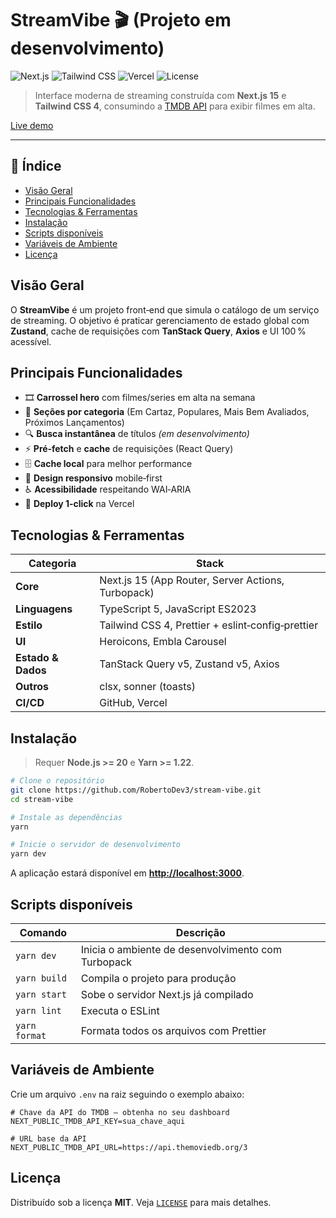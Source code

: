 # StreamVibe 🎬 (Projeto em desenvolvimento)

![Next.js](https://img.shields.io/badge/Next.js-15.3.1-black?logo=nextdotjs&style=for-the-badge)
![Tailwind CSS](https://img.shields.io/badge/Tailwind_CSS-4.0-38BDF8?logo=tailwindcss&logoColor=white&style=for-the-badge)
![Vercel](https://img.shields.io/badge/Deployed%20on-Vercel-000?logo=vercel&style=for-the-badge)
![License](https://img.shields.io/badge/License-MIT-green?style=for-the-badge)

> Interface moderna de streaming construída com **Next.js 15** e **Tailwind CSS 4**, consumindo a [TMDB API](https://www.themoviedb.org/documentation/api) para exibir filmes em alta.

[Live demo](https://streamvibe.vercel.app)

---

## 📑 Índice

- [Visão Geral](#visão-geral)
- [Principais Funcionalidades](#principais-funcionalidades)
- [Tecnologias & Ferramentas](#tecnologias--ferramentas)
- [Instalação](#instalação)
- [Scripts disponíveis](#scripts-disponíveis)
- [Variáveis de Ambiente](#variáveis-de-ambiente)
- [Licença](#licença)

## Visão Geral

O **StreamVibe** é um projeto front‑end que simula o catálogo de um serviço de streaming. O objetivo é praticar gerenciamento de estado global com **Zustand**, cache de requisições com **TanStack Query**, **Axios** e UI 100 % acessível.

## Principais Funcionalidades

- 🎞️ **Carrossel hero** com filmes/series em alta na semana
- 📂 **Seções por categoria** (Em Cartaz, Populares, Mais Bem Avaliados, Próximos Lançamentos)
- 🔍 **Busca instantânea** de títulos _(em desenvolvimento)_
- ⚡ **Pré‑fetch** e **cache** de requisições (React Query)
- 🗄 **Cache local** para melhor performance
- 📱 **Design responsivo** mobile‑first
- ♿ **Acessibilidade** respeitando WAI‑ARIA
- 🚀 **Deploy 1‑click** na Vercel

## Tecnologias & Ferramentas

| Categoria          | Stack                                              |
| ------------------ | -------------------------------------------------- |
| **Core**           | Next.js 15 (App Router, Server Actions, Turbopack) |
| **Linguagens**     | TypeScript 5, JavaScript ES2023                    |
| **Estilo**         | Tailwind CSS 4, Prettier + eslint‑config‑prettier  |
| **UI**             | Heroicons, Embla Carousel                          |
| **Estado & Dados** | TanStack Query v5, Zustand v5, Axios               |
| **Outros**         | clsx, sonner (toasts)                              |
| **CI/CD**          | GitHub, Vercel                                     |

## Instalação

> Requer **Node.js >= 20** e **Yarn >= 1.22**.

```bash
# Clone o repositório
git clone https://github.com/RobertoDev3/stream-vibe.git
cd stream-vibe

# Instale as dependências
yarn

# Inicie o servidor de desenvolvimento
yarn dev
```

A aplicação estará disponível em **[http://localhost:3000](http://localhost:3000)**.

## Scripts disponíveis

| Comando       | Descrição                                          |
| ------------- | -------------------------------------------------- |
| `yarn dev`    | Inicia o ambiente de desenvolvimento com Turbopack |
| `yarn build`  | Compila o projeto para produção                    |
| `yarn start`  | Sobe o servidor Next.js já compilado               |
| `yarn lint`   | Executa o ESLint                                   |
| `yarn format` | Formata todos os arquivos com Prettier             |

## Variáveis de Ambiente

Crie um arquivo `.env` na raiz seguindo o exemplo abaixo:

```dotenv
# Chave da API do TMDB – obtenha no seu dashboard
NEXT_PUBLIC_TMDB_API_KEY=sua_chave_aqui

# URL base da API
NEXT_PUBLIC_TMDB_API_URL=https://api.themoviedb.org/3
```

## Licença

Distribuído sob a licença **MIT**. Veja [`LICENSE`](LICENSE) para mais detalhes.
